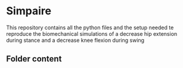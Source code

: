 # Simpaire
This repository contains all the python files and the setup needed te reproduce the biomechanical simulations of a decrease hip extension during stance and a decrease knee flexion during swing

## Folder content
